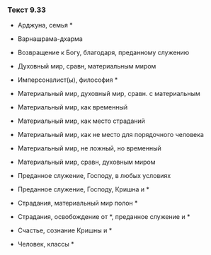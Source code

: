 ### Текст 9.33

- Арджуна, семья *

- Варнашрама-дхарма

- Возвращение к Богу, благодаря, преданному служению

- Духовный мир, сравн, материальным миром

- Имперсоналист(ы), философия *

- Материальный мир, духовный мир, сравн. с материальным

- Материальный мир, как временный

- Материальный мир, как место страданий

- Материальный мир, как не место для порядочного человека

- Материальный мир, не ложный, но временный

- Материальный мир, сравн, духовным миром

- Преданное служение, Господу, в любых условиях

- Преданное служение, Господу, Кришна и *

- Страдания, материальный мир полон *

- Страдания, освобождение от *, преданное служение и *

- Счастье, сознание Кришны и *

- Человек, классы *
	
